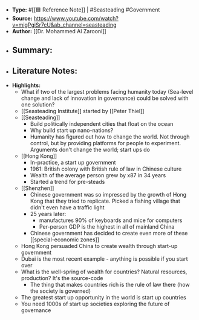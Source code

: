 - **Type:** #[[🟦 Reference Note]] | #Seasteading #Government
- **Source:** https://www.youtube.com/watch?v=migPgiSr7cU&ab_channel=seasteading
- **Author:** [[Dr. Mohammed Al Zarooni]]
- **Summary:**
    - 
- **Literature Notes:**
    - 
- **Highlights:**
    - What if two of the largest problems facing humanity today (Sea-level change and lack of innovation in governance) could be solved with one solution?
    - [[Seasteading Institute]] started by [[Peter Thiel]]
    - [[Seasteading]]
        - Build politically independent cities that float on the ocean
        - Why build start up nano-nations?
        - Humanity has figured out how to change the world. Not through control, but by providing platforms for people to experiment. Arguments don't change the world; start ups do
    - [[Hong Kong]]
        - In-practice, a start up government
        - 1961: British colony with British rule of law in Chinese culture
        - Wealth of the average person grew by x87 in 34 years
        - Started a trend for pre-steads
    - [[Shenzhen]]
        - Chinese government was so impressed by the growth of Hong Kong that they tried to replicate. Picked a fishing village that didn't even have a traffic light
        - 25 years later:
            - manufactures 90% of keyboards and mice for computers
            - Per-person GDP is the highest in all of mainland China
        - Chinese government has decided to create even more of these [[special-economic zones]]
    - Hong Kong persuaded China to create wealth through start-up government
    - Dubai is the most recent example - anything is possible if you start over
    - What is the well-spring of wealth for countries? Natural resources, production? It's the source-code
        - The thing that makes countries rich is the rule of law there (how the society is governed)
    - The greatest start up opportunity in the world is start up countries
    - You need 1000s of start up societies exploring the future of governance
